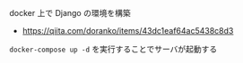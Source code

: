 docker 上で Django の環境を構築
 - https://qiita.com/doranko/items/43dc1eaf64ac5438c8d3

`docker-compose up -d` を実行することでサーバが起動する
